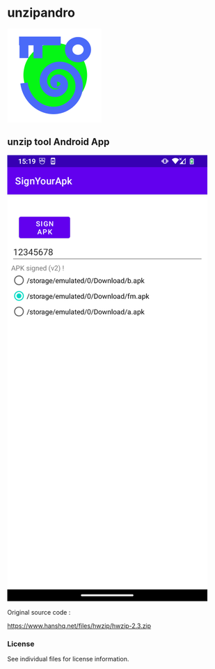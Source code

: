# unzipandro

![](doc/logo.svg)

## unzip tool Android App

![](doc/screenshot.png)


Original source code :

https://www.hanshq.net/files/hwzip/hwzip-2.3.zip


### License

See individual files for license information.

